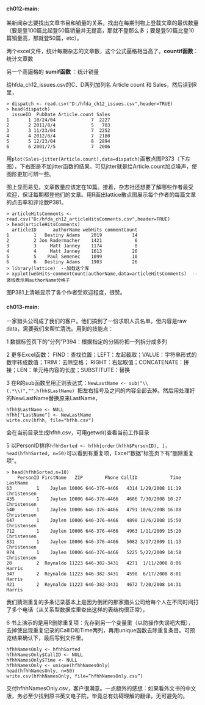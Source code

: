 #### ch012-main:
某新闻杂志要找出文章书目和销量的关系，找出在每期刊物上登载文章的最优数量（要是登100篇比起登50篇销量并无提高，那就不登那么多；要是登50篇比登10篇销量高，那就登50篇，etc）。

两个excel文件，统计每期杂志的文章数，这个公式逼格相当高了。__countif函数__：统计文章数 

另一个高逼格的 __sumif函数__ ：统计销量 

给hfda_ch12_issues.csv的C、D两列加列名 Article count 和 Sales，然后读到R里，
```
> dispatch <- read.csv("D:/hfda_ch12_issues.csv",header=TRUE)
> head(dispatch)
  issueID  PubDate Article.count Sales
1       1 10/24/04             7  2227
2       2 2011/8/4             5   703
3       3 11/23/04             7  2252
4       4 2012/8/4             7  2180
5       5 12/23/04             8  2894
6       6 2001/7/5             7  2006
```
用```plot(Sales~jitter(Article.count),data=dispatch)```画散点图P373（下左图），下右图是不加jitter函数的结果。可见jitter就是给Article.count加点噪声，使图形更加可辨一些。
   
图上显而易见，文章数量应该定在10篇。接着，杂志社还想要了解哪些作者最受欢迎，保证每期都登他们的文章。用R画出lattice散点图展示每个作者的每篇文章的点击率和评论数P381。
```
> articleHitsComments <- read.csv("D:/hfda_ch12_articleHitsComments.csv",header=TRUE)
> head(articleHitsComments)
  articleID      authorName webHits commentCount
1         1   Destiny Adams    2019           14
2         2 Jon Radermacher    1421            6
3         3     Matt Janney    1174            8
4         4     Matt Janney    1613           26
5         5    Paul Semenec    1099           10
6         6   Destiny Adams    1903           26
> library(lattice)  --加载这个库
> xyplot(webHits~commentCount|authorName,data=articleHitsComments)  --竖线表示用authorName分格子
```
图P381上清晰显示了各个作者受欢迎程度，很赞。

#### ch013-main:
一家猎头公司成了我们的客户。他们搞到了一份求职人员名单，但内容是raw data，需要我们来帮忙清洗。用到的技能点：

1 数据标签页下的“分列”P394：根据指定的分隔符把一列拆分成多列

2 更多Excel函数：
FIND：查找位置；LEFT：左起截取；VALUE：字符串形式的数字转成数值；TRIM：去除空格； RIGHT：右起取值；CONCATENATE：拼接；LEN：单元格内容的长度；SUBSTITUTE：替换

3 在R的sub函数里用正则表达式：```NewLastName <- sub("\\(.*\\)","",hfhh$LastName) ```把左右括号及之间的内容全部去掉。然后用处理好的NewLastName替换原来LastName，
```
hfhh$LastName <- NULL
hfhh["LastName"] <- NewLastName
wirte.csv(hfhh, file="hfhh.csv")
```
会在当前目录生成hfhh.csv，可用getwd()查看当前工作目录

5 以PersonID排序```hfhhSorted <- hfhh[order(hfhh$PersonID), ]```，```head(hfhhSorted, n=50)```可以看到有重复项，Excel“数据”标签页下有“删除重复项”。

```
> head(hfhhSorted,n=10)
    PersonID FirstName   ZIP        Phone CallID            Time    LastName
63         1    Jaylen 10006 646-376-4466   4314 1/29/2008 11:19 Christensen
435        1    Jaylen 10006 646-376-4466   4686 7/30/2008 10:27 Christensen
540        1    Jaylen 10006 646-376-4466   4791 10/6/2008 16:08 Christensen
647        1    Jaylen 10006 646-376-4466   4898 12/6/2008 15:50 Christensen
712        1    Jaylen 10006 646-376-4466   4963 1/11/2009 15:20 Christensen
831        1    Jaylen 10006 646-376-4466   5082 3/17/2009 11:13 Christensen
974        1    Jaylen 10006 646-376-4466   5225 5/22/2009 14:58 Christensen
20         2  Reynaldo 11223 646-382-3431   4271  1/11/2008 8:06      Harris
347        2  Reynaldo 11223 646-382-3431   4598  6/17/2008 8:01      Harris
421        2  Reynaldo 11223 646-382-3431   4672 7/20/2008 14:31      Harris
```
我们猜测重复的多条记录基本上是因为倒闭的那家猎头公司给每个人在不同时间打了多个电话（从关系型数据库里查出这样的表结构很正常），

6 书上演示的是用R删除重复项：先存到另一个变量里（以防操作失误吧大概），去掉使出现重复记录的CallID和Time两列，再用unique函数去除重复条目。可预览结果确认下，最后写到文件里。
```
hfhhNamesOnly <- hfhhSorted
hfhhNamesOnly$CallID <- NULL
hfhhNamesOnly$Time <- NULL
hfhhNamesOnly <- unique(hfhhNamesOnly)
head(hfhhNamesOnly, n=50)
write.csv(hfhhNamesOnly, file=“hfhhNamesOnly.csv”)
```
交付hfhhNamesOnly.csv，客户很满意。一点额外的感想：如果看外文书的中文版，务必至少找到原书英文电子院，毕竟总有妨碍理解的翻译，无可避免的。
